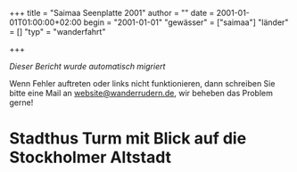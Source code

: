 +++
title = "Saimaa Seenplatte 2001"
author = ""
date = 2001-01-01T01:00:00+02:00
begin = "2001-01-01"
"gewässer" = ["saimaa"]
"länder" = []
"typ" = "wanderfahrt"

+++


*Dieser Bericht wurde automatisch migriert*

Wenn Fehler auftreten oder links nicht funktionieren, dann schreiben Sie bitte eine Mail an website@wanderrudern.de, wir beheben das Problem gerne!



# Stadthus Turm mit Blick auf die Stockholmer Altstadt


